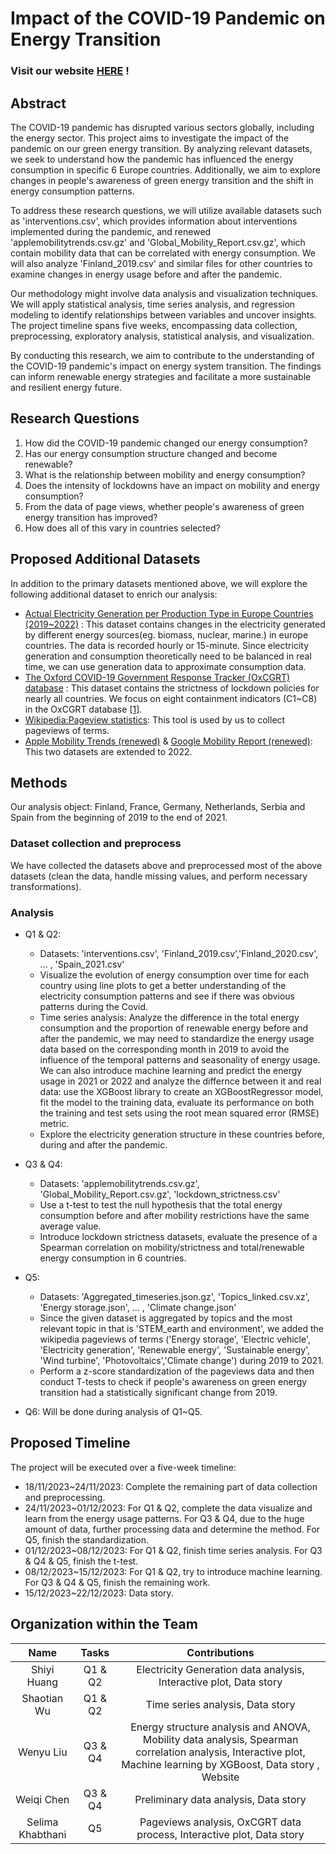 # Impact of the COVID-19 Pandemic on Energy Transition

### Visit our website [HERE](https://lwyohann.github.io/LookingFor1_Data_Story/) !

## Abstract
The COVID-19 pandemic has disrupted various sectors globally, including the energy sector. This project aims to investigate the impact of the pandemic on our green energy transition. By analyzing relevant datasets, we seek to understand how the pandemic has influenced the energy consumption in specific 6 Europe countries. Additionally, we aim to explore changes in people's awareness of green energy transition and the shift in energy consumption patterns.

To address these research questions, we will utilize available datasets such as 'interventions.csv', which provides information about interventions implemented during the pandemic, and renewed 'applemobilitytrends.csv.gz' and 'Global_Mobility_Report.csv.gz', which contain mobility data that can be correlated with energy consumption. We will also analyze 'Finland_2019.csv' and similar files for other countries to examine changes in energy usage before and after the pandemic.

Our methodology might involve data analysis and visualization techniques. We will apply statistical analysis, time series analysis, and regression modeling to identify relationships between variables and uncover insights. The project timeline spans five weeks, encompassing data collection, preprocessing, exploratory analysis, statistical analysis, and visualization.

By conducting this research, we aim to contribute to the understanding of the COVID-19 pandemic's impact on energy system transition. The findings can inform renewable energy strategies and facilitate a more sustainable and resilient energy future.

## Research Questions
1. How did the COVID-19 pandemic changed our energy consumption?
2. Has our energy consumption structure changed and become renewable?
3. What is the relationship between mobility and energy consumption?
4. Does the intensity of lockdowns have an impact on mobility and energy consumption?
5. From the data of page views, whether people's awareness of green energy transition has improved?
6. How does all of this vary in countries selected?
## Proposed Additional Datasets
In addition to the primary datasets mentioned above, we will explore the following additional dataset to enrich our analysis:
- [Actual Electricity Generation per Production Type in Europe Countries (2019~2022)](https://transparency.entsoe.eu/dashboard/show) : This dataset contains changes in the electricity generated by different energy sources(eg. biomass, nuclear, marine.) in europe countries. The data is recorded hourly or 15-minute. Since electricity generation and consumption theoretically need to be balanced in real time, we can use generation data to approximate consumption data.
- [The Oxford COVID-19 Government Response Tracker (OxCGRT) database](https://github.com/OxCGRT/covid-policy-dataset/tree/main/data) : This dataset contains the strictness of lockdown policies for nearly all countries. We focus on eight containment indicators (C1~C8) in the OxCGRT database [[1]](https://www.sciencedirect.com/science/article/pii/S1570677X22000120?via%3Dihub).
- [Wikipedia:Pageview statistics](https://pageviews.wmcloud.org/?project=en.wikipedia.org&platform=all-access&agent=user&redirects=0&range=latest-20&pages=Cat|Dog): This tool is used by us to collect pageviews of terms.
- [Apple Mobility Trends (renewed)](https://github.com/ActiveConclusion/COVID19_mobility) & [Google Mobility Report (renewed)](https://github.com/ActiveConclusion/COVID19_mobility): This two datasets are extended to 2022.


## Methods
Our analysis object: Finland, France, Germany, Netherlands, Serbia and Spain from the beginning of 2019 to the end of 2021.

### Dataset collection and preprocess
We have collected the datasets above and preprocessed most of the above datasets (clean the data, handle missing values, and perform necessary transformations).

### Analysis
- Q1 & Q2: 
  * Datasets: 'interventions.csv', 'Finland_2019.csv','Finland_2020.csv', ... , 'Spain_2021.csv'
  * Visualize the evolution of energy consumption over time for each country using line plots to get a better understanding of the electricity consumption patterns and see if there was obvious patterns during the Covid.
  * Time series analysis: Analyze the difference in the total energy consumption and the proportion of renewable energy before and after the pandemic, we may need to standardize the energy usage data based on the corresponding month in 2019 to avoid the influence of the temporal patterns and seasonality of energy usage. We can also introduce machine learning and predict the energy usage in 2021 or 2022 and analyze the differnce between it and real data: use the XGBoost library to create an XGBoostRegressor model, fit the model to the training data, evaluate its performance on both the training and test sets using the root mean squared error (RMSE) metric.
  * Explore the electricity generation structure in these countries before, during and after the pandemic.
- Q3 & Q4:
  * Datasets: 'applemobilitytrends.csv.gz', 'Global_Mobility_Report.csv.gz', 'lockdown_strictness.csv'
  * Use a t-test to test the null hypothesis that the total energy consumption before and after mobility restrictions have the same average value.
  * Introduce lockdown strictness datasets, evaluate the presence of a Spearman correlation on mobility/strictness and total/renewable energy consumption in 6 countries.
- Q5:
  * Datasets: 'Aggregated_timeseries.json.gz', 'Topics_linked.csv.xz', 'Energy storage.json', ... , 'Climate change.json'
  * Since the given dataset is aggregated by topics and the most relevant topic in that is 'STEM_earth and environment', we added the wikipedia pageviews of terms ('Energy storage', 'Electric vehicle', 'Electricity generation', 'Renewable energy', 'Sustainable energy', 'Wind turbine', 'Photovoltaics','Climate change') during 2019 to 2021.
  * Perform a z-score standardization of the pageviews data and then conduct T-tests to check if people's awareness on green energy transition had a statistically significant change from 2019.
  
- Q6: Will be done during analysis of Q1~Q5.

## Proposed Timeline
The project will be executed over a five-week timeline:

- 18/11/2023~24/11/2023: Complete the remaining part of data collection and preprocessing.
- 24/11/2023~01/12/2023: For Q1 & Q2, complete the data visualize and learn from the energy usage patterns. For Q3 & Q4, due to the huge amount of data, further processing data and determine the method. For Q5, finish the standardization.
- 01/12/2023~08/12/2023: For Q1 & Q2, finish time series analysis. For Q3 & Q4 & Q5, finish the t-test.
- 08/12/2023~15/12/2023: For Q1 & Q2, try to introduce machine learning. For Q3 & Q4 & Q5, finish the remaining work.
- 15/12/2023~22/12/2023: Data story.

## Organization within the Team
| Name | Tasks | Contributions |
|  :----:  | :----:  | :----:  |
| Shiyi Huang  | Q1 & Q2 | Electricity Generation data analysis, Interactive plot, Data story |
| Shaotian Wu  | Q1 & Q2 | Time series analysis, Data story |
| Wenyu Liu | Q3 & Q4 | Energy structure analysis and ANOVA, Mobility data analysis, Spearman correlation analysis, Interactive plot, Machine learning by XGBoost, Data story , Website|
| Weiqi Chen | Q3 & Q4 | Preliminary data analysis, Data story |
| Selima Khabthani  | Q5 | Pageviews analysis, OxCGRT data process, Interactive plot, Data story |
